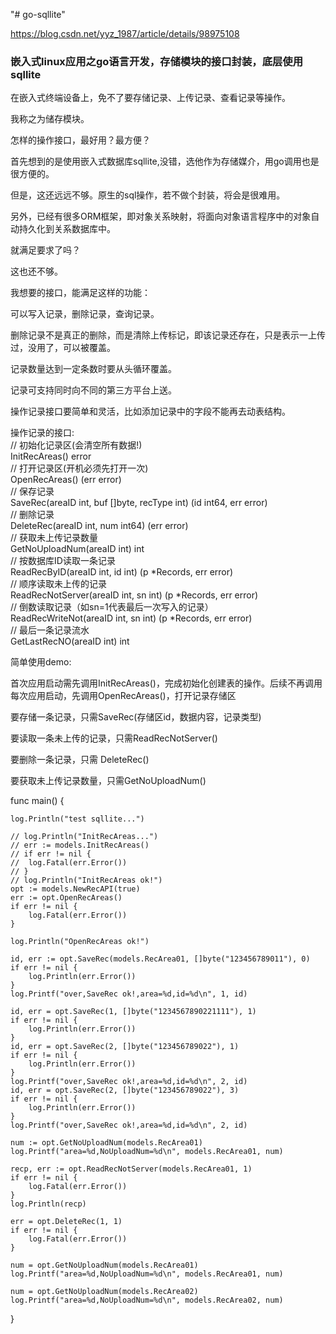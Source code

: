 "# go-sqllite" 

https://blog.csdn.net/yyz_1987/article/details/98975108     
### 嵌入式linux应用之go语言开发，存储模块的接口封装，底层使用sqllite

在嵌入式终端设备上，免不了要存储记录、上传记录、查看记录等操作。 

我称之为储存模块。 

怎样的操作接口，最好用？最方便？ 

首先想到的是使用嵌入式数据库sqllite,没错，选他作为存储媒介，用go调用也是很方便的。  

但是，这还远远不够。原生的sql操作，若不做个封装，将会是很难用。   

另外，已经有很多ORM框架，即对象关系映射，将面向对象语言程序中的对象自动持久化到关系数据库中。  

就满足要求了吗？   

这也还不够。   

我想要的接口，能满足这样的功能：    

可以写入记录，删除记录，查询记录。   

删除记录不是真正的删除，而是清除上传标记，即该记录还存在，只是表示一上传过，没用了，可以被覆盖。    

记录数量达到一定条数时要从头循环覆盖。    

记录可支持同时向不同的第三方平台上送。     

操作记录接口要简单和灵活，比如添加记录中的字段不能再去动表结构。    

操作记录的接口:    
    // 初始化记录区(会清空所有数据!)         
	InitRecAreas() error     
	// 打开记录区(开机必须先打开一次)   
	OpenRecAreas() (err error)       
	// 保存记录   
	SaveRec(areaID int, buf []byte, recType int) (id int64, err error)    
	// 删除记录     
	DeleteRec(areaID int, num int64) (err error)    
	// 获取未上传记录数量    
	GetNoUploadNum(areaID int) int     
	// 按数据库ID读取一条记录    
	ReadRecByID(areaID int, id int) (p *Records, err error)    
	// 顺序读取未上传的记录    
	ReadRecNotServer(areaID int, sn int) (p *Records, err error)   
	// 倒数读取记录（如sn=1代表最后一次写入的记录）  
	ReadRecWriteNot(areaID int, sn int) (p *Records, err error)  
	// 最后一条记录流水  
	GetLastRecNO(areaID int) int  
	
简单使用demo:  

首次应用启动需先调用InitRecAreas()，完成初始化创建表的操作。后续不再调用  
每次应用启动，先调用OpenRecAreas()，打开记录存储区  

要存储一条记录，只需SaveRec(存储区id，数据内容，记录类型)  

要读取一条未上传的记录，只需ReadRecNotServer()  

要删除一条记录，只需 DeleteRec()  

要获取未上传记录数量，只需GetNoUploadNum()  

func main() {

	log.Println("test sqllite...")

	// log.Println("InitRecAreas...")
	// err := models.InitRecAreas()
	// if err != nil {
	// 	log.Fatal(err.Error())
	// }
	// log.Println("InitRecAreas ok!")
	opt := models.NewRecAPI(true)
	err := opt.OpenRecAreas()
	if err != nil {
		log.Fatal(err.Error())
	}

	log.Println("OpenRecAreas ok!")

	id, err := opt.SaveRec(models.RecArea01, []byte("123456789011"), 0)
	if err != nil {
		log.Println(err.Error())
	}
	log.Printf("over,SaveRec ok!,area=%d,id=%d\n", 1, id)

	id, err = opt.SaveRec(1, []byte("1234567890221111"), 1)
	if err != nil {
		log.Println(err.Error())
	}
	id, err = opt.SaveRec(2, []byte("123456789022"), 1)
	if err != nil {
		log.Println(err.Error())
	}
	log.Printf("over,SaveRec ok!,area=%d,id=%d\n", 2, id)
	id, err = opt.SaveRec(2, []byte("123456789022"), 3)
	if err != nil {
		log.Println(err.Error())
	}
	log.Printf("over,SaveRec ok!,area=%d,id=%d\n", 2, id)

	num := opt.GetNoUploadNum(models.RecArea01)
	log.Printf("area=%d,NoUploadNum=%d\n", models.RecArea01, num)

	recp, err := opt.ReadRecNotServer(models.RecArea01, 1)
	if err != nil {
		log.Fatal(err.Error())
	}
	log.Println(recp)

	err = opt.DeleteRec(1, 1)
	if err != nil {
		log.Fatal(err.Error())
	}

	num = opt.GetNoUploadNum(models.RecArea01)
	log.Printf("area=%d,NoUploadNum=%d\n", models.RecArea01, num)

	num = opt.GetNoUploadNum(models.RecArea02)
	log.Printf("area=%d,NoUploadNum=%d\n", models.RecArea02, num)

}

